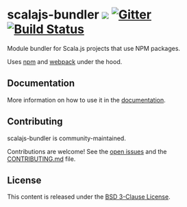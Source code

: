 scalajs-bundler [![](https://index.scala-lang.org/scalacenter/scalajs-bundler/sbt-scalajs-bundler/latest.svg)](https://index.scala-lang.org/scalacenter/scalajs-bundler) [![Gitter](https://img.shields.io/badge/gitter-join%20chat-green.svg)](https://gitter.im/scalacenter/scalajs-bundler) [![Build Status](https://travis-ci.org/scalacenter/scalajs-bundler.svg?branch=master)](https://travis-ci.org/scalacenter/scalajs-bundler)
==============

Module bundler for Scala.js projects that use NPM packages.

Uses [npm](https://www.npmjs.com) and [webpack](https://webpack.github.io/) under the hood.

## Documentation

More information on how to use it in the [documentation](https://scalacenter.github.io/scalajs-bundler).

## Contributing

scalajs-bundler is community-maintained.

Contributions are welcome! See the [open issues](https://github.com/scalacenter/scalajs-bundler/issues) and
the [CONTRIBUTING.md](CONTRIBUTING.md) file.

## License

This content is released under the [BSD 3-Clause License](http://opensource.org/licenses/BSD-3-Clause).
